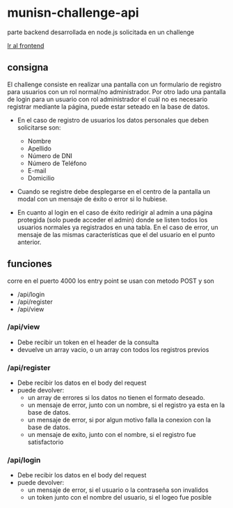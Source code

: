 # munisn-challenge-api
parte backend desarrollada en node.js solicitada en un challenge

[Ir al frontend](https://github.com/NotFoundSN/munisn-challenge-ui)

## consigna
El challenge consiste en realizar una pantalla con un formulario de registro para usuarios con un rol normal/no administrador. Por otro lado una pantalla de login para un usuario con rol administrador el cuál no es necesario registrar mediante la página, puede estar seteado en la base de datos.

- En el caso de registro de usuarios los datos personales que deben solicitarse son: 
  - Nombre
  - Apellido
  - Número de DNI
  - Número de Teléfono
  - E-mail
  - Domicilio
- Cuando se registre debe desplegarse en el centro de la pantalla un modal con un mensaje de éxito o error si lo hubiese.

- En cuanto al login en el caso de éxito redirigir al admin a una página protegida (solo puede acceder el admin) donde se listen todos los usuarios normales ya registrados en una tabla. En el caso de error, un mensaje de las mismas características que el del usuario en el punto anterior.

## funciones

corre en el puerto 4000
los entry point se usan con metodo POST y son
 - /api/login
 - /api/register
 - /api/view
 
### /api/view
  - Debe recibir un token en el header de la consulta
  - devuelve un array vacio, o un array con todos los registros previos
  
### /api/register
  - Debe recibir los datos en el body del request 
  - puede devolver:
    - un array de errores si los datos no tienen el formato deseado.
    - un mensaje de error, junto con un nombre, si el registro ya esta en la base de datos.
    - un mensaje de error, si por algun motivo falla la conexion con la base de datos.
    - un mensaje de exito, junto con el nombre, si el registro fue satisfactorio
  
### /api/login
  - Debe recibir los datos en el body del request 
  - puede devolver:
    - un mensaje de error, si el usuario o la contraseña son invalidos
    - un token junto con el nombre del usuario, si el logeo fue posible
